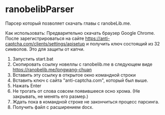 # ranobelibParser

Парсер который позволяет скачать главы с ranobeLib.me.

Как использовать:
Предварительно скачать браузер Google Chrome.
После зарегистрироваться на сайте https://anti-captcha.com/clients/settings/apisetup
и получить ключ состоящий из 32 символов. Это для защиты от капчи.

1) Запустить start.bat
2) Скопировать ссылку новеллы с ranobelib.me в следующем виде
https://ranobelib.me/longwang-chuan
3) Вставить эту ссылку в открытое окно командной строки
4) Вставить ключ с сайта "anti-captcha.com", который был выше.
5) Нажать Enter
6) Не трогать от слова совсем появившееся осно хрома. (Не закрывать, не менять его размер.)
7) Ждать пока в командной строке не закончиться процесс парсинга.
8) Получить файл с расширением docx.
